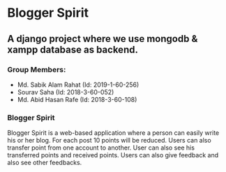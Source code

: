 # Blogger Spirit

## A django project where we use mongodb & xampp database as backend.

### Group Members:
- Md. Sabik Alam Rahat (Id: 2019-1-60-256)
- Sourav Saha (Id: 2018-3-60-052)
- Md. Abid Hasan Rafe (Id: 2018-3-60-108)


### Blogger Spirit
Blogger Spirit is a web-based application where a person can easily write his or her blog. For each post 10 points will be reduced. Users can also transfer point from one account to another. User can also see his transferred  points and received points. Users can also give feedback and also see other feedbacks.